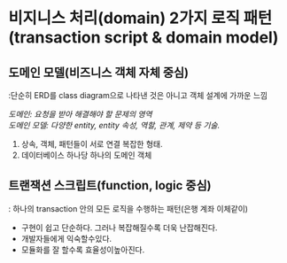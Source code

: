 # 비지니스 처리(domain) 2가지 로직 패턴(transaction script & domain model)

## 도메인 모델(비즈니스 객체 자체 중심)
:단순히 ERD를 class diagram으로 나타낸 것은 아니고 객체 설계에 가까운 느낌<br>

_도메인: 요청을 받아 해결해야 할 문제의 영역_<br>
_도메인 모델: 다양한 entity, entity 속성, 역할, 관계, 제약 등 기술._<br>
1. 상속, 객체, 패턴들이 서로 연결 복잡한 형태.
2. 데이터베이스 하나당 하나의 도메인 객체

## 트랜잭션 스크립트(function, logic 중심)
: 하나의 transaction 안의 모든 로직을 수행하는 패턴(은행 계좌 이체같이)
- 구현이 쉽고 단순하다. 그러나 복잡해질수록 더욱 난잡해진다.
- 개발자들에게 익숙할수있다.
- 모듈화를 잘 할수록 효율성이높아진다.
